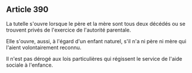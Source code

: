 Article 390
----
La tutelle s'ouvre lorsque le père et la mère sont tous deux décédés ou se
trouvent privés de l'exercice de l'autorité parentale.

Elle s'ouvre, aussi, à l'égard d'un enfant naturel, s'il n'a ni père ni mère qui
l'aient volontairement reconnu.

Il n'est pas dérogé aux lois particulières qui régissent le service de l'aide
sociale à l'enfance.
